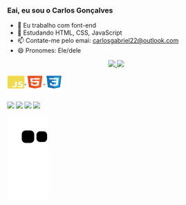 ### Eai, eu sou o Carlos Gonçalves

- 🔭 Eu trabalho com font-end
- 🌱 Estudando HTML, CSS, JavaScript
- 📫 Contate-me pelo emai: carlosgabriel22@outlook.com
- 😄 Pronomes: Ele/dele
<div align="center" style="display: inline_block">
  <a href="https://github.com/rafaballerini">
  <img height="160em" src="https://github-readme-stats.vercel.app/api?username=CgGoncalves&show_icons=true&theme=panda&include_all_commits=true&count_private=true"/>
  <img height="140em" src="https://github-readme-stats.vercel.app/api/top-langs/?username=CgGoncalves&show_icons=true&layout=compact&langs_count=7&theme=panda"/>
</div>
<div style="display: inline_block"><br>
  <img align="center" alt="Carlos-Js" height="30" width="40" src="https://raw.githubusercontent.com/devicons/devicon/master/icons/javascript/javascript-plain.svg">
  <img align="center" alt="Carlos-HTML" height="30" width="40" src="https://raw.githubusercontent.com/devicons/devicon/master/icons/html5/html5-original.svg">
  <img align="center" alt="Carlos-CSS" height="30" width="40" src="https://raw.githubusercontent.com/devicons/devicon/master/icons/css3/css3-original.svg"> 
</div>
  
  
  ##

  <div> 
    <a href="https://instagram.com/Chato_com_pipoca" target="_blank"><img src="https://img.shields.io/badge/-Instagram-%23E4405F?style=for-the-badge&logo=instagram&logoColor=white" target="_blank"></a>
 <a href="https://discord.com/users/Vecna#9294" target="_blank"><img src="https://img.shields.io/badge/Discord-7289DA?style=for-the-badge&logo=discord&logoColor=white" target="_blank"></a> 
  <a href = "mailto:carlosgabriel22@outlook.com"><img src="https://img.shields.io/badge/-Gmail-%23333?style=for-the-badge&logo=gmail&logoColor=white" target="_blank"></a>
  <a href="www.linkedin.com/in/carlos-gonçalves-8aa682251" target="_blank"><img src="https://img.shields.io/badge/-LinkedIn-%230077B5?style=for-the-badge&logo=linkedin&logoColor=white" target="_blank"></a> 
 
  ![Snake animation](https://github.com/CgGoncalves/CgGoncalves/blob/output/github-contribution-grid-snake.svg)
 
</div>
  
  

